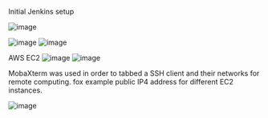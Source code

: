 Initial Jenkins setup 

![image](https://user-images.githubusercontent.com/47186806/116316547-04b23980-a7aa-11eb-8778-4b0eb465b16c.png)

![image](https://user-images.githubusercontent.com/47186806/116316504-f6641d80-a7a9-11eb-8947-d1916996b918.png)
![image](https://user-images.githubusercontent.com/47186806/116339806-00037a80-a7d6-11eb-838c-70366aa013ab.png)



AWS EC2 
![image](https://user-images.githubusercontent.com/47186806/116321088-5c07d800-a7b1-11eb-8bf8-29d8d2cbbd5c.png)
![image](https://user-images.githubusercontent.com/47186806/116336991-5cb06680-a7d1-11eb-9f56-173d97ed2a71.png)



MobaXterm was used in order to tabbed a SSH client and their networks for remote computing. fox example public IP4 address for different EC2 instances.

![image](https://user-images.githubusercontent.com/47186806/116329128-7dbd8b00-a7c2-11eb-83ce-9cb68df2bdb0.png)
